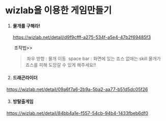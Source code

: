 # wizlab을 이용한 게임만들기



1. ####  물개를 구해라! 

   

   https://wizlab.net/detail/d9f9cfff-a275-534f-a5e4-47b2f69485f3

   

   ​	조작법>>

   > ​			좌우 방향 : 물개 이동
   > ​			space bar : 화면에 있는 죠스 없애는 skill
   > ​			물개가 죠스를 피해 도망갈 수 있게 해주세요!!

   

   

2. ####  드래곤라이더



​		https://wizlab.net/detail/09a6f7a6-2b9a-5ba2-aa77-b51d5dc05f26



3. ####  방탈출게임



​		https://wizlab.net/detail/84bb4a1e-f557-54cb-94b4-1433fbeb6df0